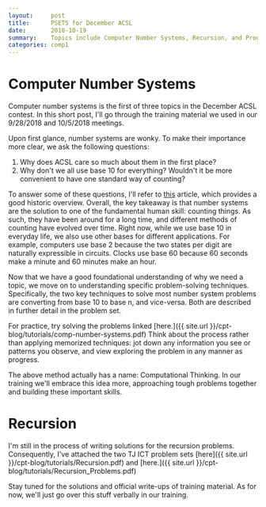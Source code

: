 ```yaml
---
layout:     post
title:      PSETS for December ACSL
date:       2018-10-19
summary:    Topics include Computer Number Systems, Recursion, and Program Simulation.
categories: comp1
---
```


# Computer Number Systems

Computer number systems is the first of three topics in the December
ACSL contest. In this short post, I'll go through the training material
we used in our 9/28/2018 and 10/5/2018 meetings.

Upon first glance, number systems are wonky.
To make their importance more clear, we ask the following questions:
1. Why does ACSL care so much about them in the first place?
2. Why don't we all use base 10 for everything? Wouldn't it be
more convenient to have one standard way of counting?

To answer some of these questions, I'll refer to
[this](https://betterexplained.com/articles/numbers-and-bases/)
article, which provides a good historic overview.
Overall, the key takeaway is that number systems are
the solution to one of the fundamental human skill: counting things.
As such, they have been around for a long time, and different methods
of counting have evolved over time. Right now, while we use base 10
in everyday life, we also use other bases for different applications.
For example, computers use base 2 because the two states per digit
are naturally expressible in circuits. Clocks use base 60
because 60 seconds make a minute and 60 minutes make an hour.

Now that we have a good foundational understanding of why we need a
topic, we move on to understanding specific problem-solving techniques.
Specifically, the two key techniques to solve most number system problems
are converting from base 10 to base n, and vice-versa. Both are described
in further detail in the problem set.

For practice, try solving the problems linked
[here.]({{ site.url }}/cpt-blog/tutorials/comp-number-systems.pdf)
Think about the process rather than applying memorized techniques:
jot down any information you see or patterns you observe, and view
exploring the problem in any manner as progress.

The above method actually has a name: Computational Thinking.
In our training we'll embrace this idea more,
approaching tough problems together and building these important skills.

# Recursion

I'm still in the process of writing solutions for the recursion
problems. Consequently, I've attached the two TJ ICT problem sets
[here]({{ site.url }}/cpt-blog/tutorials/Recursion.pdf) and
[here.]({{ site.url }}/cpt-blog/tutorials/Recursion_Problems.pdf)

Stay tuned for the solutions and official write-ups of training material.
As for now, we'll just go over this stuff verbally in our training.